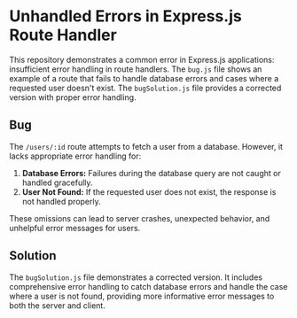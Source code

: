 # Unhandled Errors in Express.js Route Handler

This repository demonstrates a common error in Express.js applications: insufficient error handling in route handlers.  The `bug.js` file shows an example of a route that fails to handle database errors and cases where a requested user doesn't exist.  The `bugSolution.js` file provides a corrected version with proper error handling.

## Bug

The `/users/:id` route attempts to fetch a user from a database.  However, it lacks appropriate error handling for:

1. **Database Errors:**  Failures during the database query are not caught or handled gracefully. 
2. **User Not Found:**  If the requested user does not exist, the response is not handled properly. 

These omissions can lead to server crashes, unexpected behavior, and unhelpful error messages for users.

## Solution

The `bugSolution.js` file demonstrates a corrected version.  It includes comprehensive error handling to catch database errors and handle the case where a user is not found, providing more informative error messages to both the server and client.